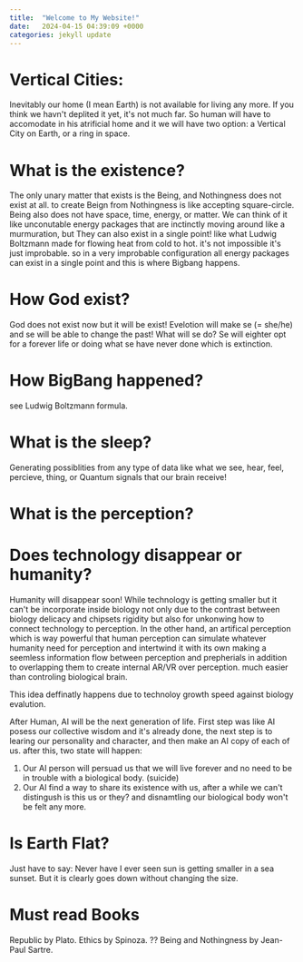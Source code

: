 ```yaml
---
title:  "Welcome to My Website!"
date:   2024-04-15 04:39:09 +0000
categories: jekyll update
---
```


# Vertical Cities:
Inevitably our home (I mean Earth) is not available for living any more.
If you think we havn't deplited it yet, it's not much far.
So human will have to accomodate in his atrificial home and it we will have two option:
a Vertical City on Earth, or a ring in space.


# What is the existence?
The only unary matter that exists is the Being, and Nothingness does not exist at all.
to create Beign from Nothingness is like accepting square-circle.
Being also does not have space, time, energy, or matter.
We can think of it like unconutable energy packages that are inctinctly moving around like a murmuration, but
They can also exist in a single point! like what Ludwig Boltzmann made for flowing heat from cold to hot.
it's not impossible it's just improbable. so in a very improbable configuration all energy packages can exist in
a single point and this is where Bigbang happens.

# How God exist?
God does not exist now but it will be exist!
Evelotion will make se (= she/he) and se will be able to change the past!
What will se do? Se will eighter opt for a forever life or doing what se have never done which is extinction.

# How BigBang happened?
see Ludwig Boltzmann formula.

# What is the sleep?
Generating possiblities from any type of data like what we see, hear, feel, percieve, thing, or 
Quantum signals that our brain receive!

# What is the perception?

# Does technology disappear or humanity?
Humanity will disappear soon!
While technology is getting smaller but it can't be incorporate inside biology not only due to the contrast
between biology delicacy and chipsets rigidity but also for unkonwing how to connect technology to perception.
In the other hand, an artifical perception which is way powerful that human perception can simulate whatever
humanity need for perception and intertwind it with its own making a seemless information flow between 
perception and prepherials in addition to overlapping them to create internal AR/VR over perception.
much easier than controling biological brain.

This idea deffinatly happens due to technoloy growth speed against biology evalution.

After Human, AI will be the next generation of life. First step was like AI posess our collective wisdom and 
it's already done, the next step is to learing our personality and character, and then make an AI copy of each of us.
after this, two state will happen:
1. Our AI person will persuad us that we will live forever and no need to be in trouble with a biological body. (suicide)
2. Our AI find a way to share its existence with us, after a while we can't distingush is this us or they? and disnamtling 
our biological body won't be felt any more.

# Is Earth Flat?
Just have to say: Never have I ever seen sun is getting smaller in a sea sunset.
But it is clearly goes down without changing the size.


# Must read Books
Republic by Plato.
Ethics by Spinoza.
?? Being and Nothingness by Jean-Paul Sartre.
